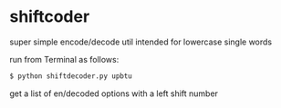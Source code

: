 # shiftcoder
super simple encode/decode util intended for lowercase single words

run from Terminal as follows:

```bash
$ python shiftdecoder.py upbtu
```

get a list of en/decoded options with a left shift number
